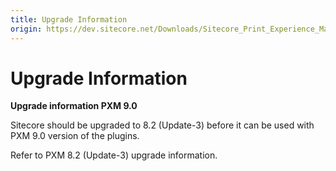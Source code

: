 ```yaml
---
title: Upgrade Information
origin: https://dev.sitecore.net/Downloads/Sitecore_Print_Experience_Manager/90/Sitecore_Print_Experience_Manager_90/Upgrade_Information
---
```


# Upgrade Information

**Upgrade information PXM 9.0**

Sitecore should be upgraded to 8.2 (Update-3) before it can be used with PXM 9.0 version of the plugins.

Refer to PXM 8.2 (Update-3) upgrade information.